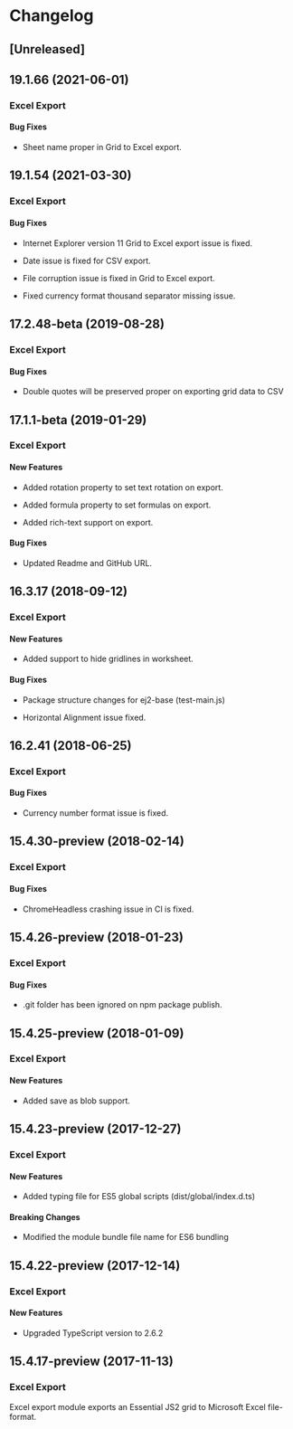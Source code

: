 # Changelog

## [Unreleased]

## 19.1.66 (2021-06-01)

### Excel Export

#### Bug Fixes

- Sheet name proper in Grid to Excel export.

## 19.1.54 (2021-03-30)

### Excel Export

#### Bug Fixes

- Internet Explorer version 11 Grid to Excel export issue is fixed.

- Date issue is fixed for CSV export.

- File corruption issue is fixed in Grid to Excel export.

- Fixed currency format thousand separator missing issue.

## 17.2.48-beta (2019-08-28)

### Excel Export

#### Bug Fixes

- Double quotes will be preserved proper on exporting grid data to CSV

## 17.1.1-beta (2019-01-29)

### Excel Export

#### New Features

- Added rotation property to set text rotation on export.

- Added formula property to set formulas on export.

- Added rich-text support on export.

#### Bug Fixes

- Updated Readme and GitHub URL.

## 16.3.17 (2018-09-12)

### Excel Export

#### New Features

- Added support to hide gridlines in worksheet.

#### Bug Fixes

- Package structure changes for ej2-base (test-main.js)

- Horizontal Alignment issue fixed.

## 16.2.41 (2018-06-25)

### Excel Export

#### Bug Fixes

- Currency number format issue is fixed.

## 15.4.30-preview (2018-02-14)

### Excel Export

#### Bug Fixes

- ChromeHeadless crashing issue in CI is fixed.

## 15.4.26-preview (2018-01-23)

### Excel Export

#### Bug Fixes

- .git folder has been ignored on npm package publish.

## 15.4.25-preview (2018-01-09)

### Excel Export

#### New Features

- Added save as blob support.

## 15.4.23-preview (2017-12-27)

### Excel Export

#### New Features

- Added typing file for ES5 global scripts (dist/global/index.d.ts)

#### Breaking Changes

- Modified the module bundle file name for ES6 bundling

## 15.4.22-preview (2017-12-14)

### Excel Export

#### New Features

- Upgraded TypeScript version to 2.6.2

## 15.4.17-preview (2017-11-13)

### Excel Export

Excel export module exports an Essential JS2 grid to Microsoft Excel file-format.
